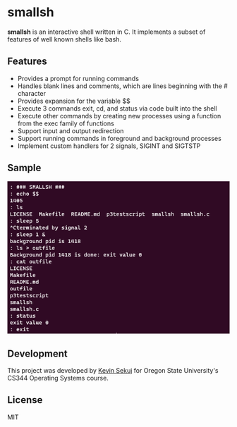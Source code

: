 # smallsh

<b>smallsh</b> is an interactive shell written in C. It implements a subset of features of well known shells like bash.

## Features

- Provides a prompt for running commands
- Handles blank lines and comments, which are lines beginning with the # character
- Provides expansion for the variable $$
- Execute 3 commands exit, cd, and status via code built into the shell
- Execute other commands by creating new processes using a function from the exec family of functions
- Support input and output redirection
- Support running commands in foreground and background processes
- Implement custom handlers for 2 signals, SIGINT and SIGTSTP

## Sample 

![Example of smallsh in progress](/smallshexample.png?raw=true)

## Development

This project was developed by [Kevin Sekuj](https://github.com/kevinsekuj) for Oregon State University's CS344 Operating Systems course.

## License

MIT
